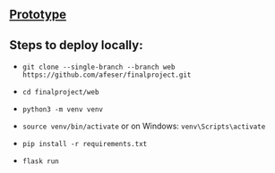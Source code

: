 ## [Prototype](https://felerest.pythonanywhere.com)

## Steps to deploy locally:

* `git clone --single-branch --branch web https://github.com/afeser/finalproject.git`
- `cd finalproject/web`
+ `python3 -m venv venv`
- `source venv/bin/activate` or on Windows: `venv\Scripts\activate`
+ `pip install -r requirements.txt`
* `flask run`
